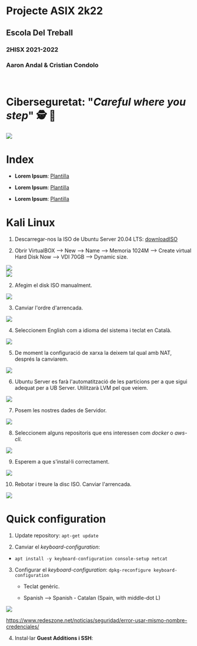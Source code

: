 # __Projecte ASIX 2k22__
## __Escola Del Treball__
### __2HISX 2021-2022__
### __Aaron Andal & Cristian Condolo__

<br>

# __Ciberseguretat__: "_Careful where you step_" 🕵️ 🔎

<div style="align: center; width: 100%">
    <img src="https://tec.mx/sites/default/files/styles/header_full/public/2021-08/ciberseguridad-tec-de-monterrey.jpg?itok=H3ibmb8t" />
</div>

# Index

* **Lorem Ipsum**: [Plantilla](https://github.com/KeshiKiD03/asixproject2k22/)


* **Lorem Ipsum**: [Plantilla](https://github.com/KeshiKiD03/asixproject2k22/)


* **Lorem Ipsum**: [Plantilla](https://github.com/KeshiKiD03/asixproject2k22/)

# Kali Linux

1. Descarregar-nos la ISO de Ubuntu Server 20.04 LTS: [downloadISO](https://releases.ubuntu.com/20.04/)

1. Obrir VirtualBOX --> New --> Name --> Memoria 1024M --> Create virtual Hard Disk Now --> VDI 70GB    --> Dynamic size.

<div style="align: center; width: 100%">
    <img src="./Photos/Ub1.png" />
</div>

<div style="align: center; width: 100%">
    <img src="./Photos/Ub3.png" />
</div>

2. Afegim el disk ISO manualment.

<div style="align: center; width: 100%">
    <img src="./Photos/Ub4.png" />
</div>

3. Canviar l'ordre d'arrencada.

<div style="align: center; width: 100%">
    <img src="./Photos/Ub5.png" />
</div>

4. Seleccionem English com a idioma del sistema i teclat en Català.

<div style="align: center; width: 100%">
    <img src="./Photos/Ub8.png" />
</div>

5. De moment la configuració de xarxa la deixem tal qual amb NAT, després la canviarem.

<div style="align: center; width: 100%">
    <img src="./Photos/Ub7.png" />
</div>

6. Ubuntu Server es farà l'automatització de les particions per a que sigui adequat per a UB Server. Utilitzarà LVM pel que veiem.

<div style="align: center; width: 100%">
    <img src="./Photos/Ub9.png" />
</div>

7. Posem les nostres dades de Servidor.

<div style="align: center; width: 100%">
    <img src="./Photos/Ub10.png" />
</div>


8. Seleccionem alguns repositoris que ens interessen com _docker_ o _aws-cli_.

<div style="align: center; width: 100%">
    <img src="./Photos/Ub11.png" />
</div>

9. Esperem a que s'instal·li correctament.

<div style="align: center; width: 100%">
    <img src="./Photos/Ub12.png" />
</div>

10. Rebotar i treure la disc ISO. Canviar l'arrencada.

<div style="align: center; width: 100%">
    <img src="./Photos/Ub13.png" />
</div>

# Quick configuration

1. Update repository: `apt-get update`

2. Canviar el _keyboard-configuration_: 

* `apt install -y keyboard-configuration console-setup netcat`

3. Configurar el _keyboard-configuration_: `dpkg-reconfigure keyboard-configuration`

    + Teclat genèric.

    + Spanish --> Spanish - Catalan (Spain, with middle-dot L)

<div style="align: center; width: 100%">
    <img src="./Photos/Ub14.png" />
</div>

https://www.redeszone.net/noticias/seguridad/error-usar-mismo-nombre-credenciales/

4. Instal·lar __Guest Additions i SSH__:
